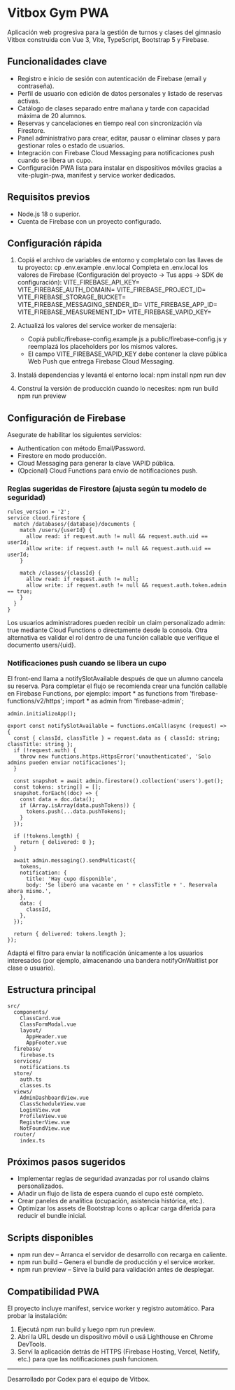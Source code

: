 # Vitbox Gym PWA

Aplicación web progresiva para la gestión de turnos y clases del gimnasio Vitbox construida con Vue 3, Vite, TypeScript, Bootstrap 5 y Firebase.

## Funcionalidades clave
- Registro e inicio de sesión con autenticación de Firebase (email y contraseña).
- Perfil de usuario con edición de datos personales y listado de reservas activas.
- Catálogo de clases separado entre mañana y tarde con capacidad máxima de 20 alumnos.
- Reservas y cancelaciones en tiempo real con sincronización vía Firestore.
- Panel administrativo para crear, editar, pausar o eliminar clases y para gestionar roles o estado de usuarios.
- Integración con Firebase Cloud Messaging para notificaciones push cuando se libera un cupo.
- Configuración PWA lista para instalar en dispositivos móviles gracias a vite-plugin-pwa, manifest y service worker dedicados.

## Requisitos previos
- Node.js 18 o superior.
- Cuenta de Firebase con un proyecto configurado.

## Configuración rápida
1. Copiá el archivo de variables de entorno y completalo con las llaves de tu proyecto:
       cp .env.example .env.local
   Completa en .env.local los valores de Firebase (Configuración del proyecto → Tus apps → SDK de configuración):
       VITE_FIREBASE_API_KEY=
       VITE_FIREBASE_AUTH_DOMAIN=
       VITE_FIREBASE_PROJECT_ID=
       VITE_FIREBASE_STORAGE_BUCKET=
       VITE_FIREBASE_MESSAGING_SENDER_ID=
       VITE_FIREBASE_APP_ID=
       VITE_FIREBASE_MEASUREMENT_ID=
       VITE_FIREBASE_VAPID_KEY=

2. Actualizá los valores del service worker de mensajería:
   - Copiá public/firebase-config.example.js a public/firebase-config.js y reemplazá los placeholders por los mismos valores.
   - El campo VITE_FIREBASE_VAPID_KEY debe contener la clave pública Web Push que entrega Firebase Cloud Messaging.

3. Instalá dependencias y levantá el entorno local:
       npm install
       npm run dev

4. Construí la versión de producción cuando lo necesites:
       npm run build
       npm run preview

## Configuración de Firebase
Asegurate de habilitar los siguientes servicios:
- Authentication con método Email/Password.
- Firestore en modo producción.
- Cloud Messaging para generar la clave VAPID pública.
- (Opcional) Cloud Functions para envío de notificaciones push.

### Reglas sugeridas de Firestore (ajusta según tu modelo de seguridad)
    rules_version = '2';
    service cloud.firestore {
      match /databases/{database}/documents {
        match /users/{userId} {
          allow read: if request.auth != null && request.auth.uid == userId;
          allow write: if request.auth != null && request.auth.uid == userId;
        }

        match /classes/{classId} {
          allow read: if request.auth != null;
          allow write: if request.auth != null && request.auth.token.admin == true;
        }
      }
    }

Los usuarios administradores pueden recibir un claim personalizado admin: true mediante Cloud Functions o directamente desde la consola. Otra alternativa es validar el rol dentro de una función callable que verifique el documento users/{uid}.

### Notificaciones push cuando se libera un cupo
El front-end llama a notifySlotAvailable después de que un alumno cancela su reserva. Para completar el flujo se recomienda crear una función callable en Firebase Functions, por ejemplo:
    import * as functions from 'firebase-functions/v2/https';
    import * as admin from 'firebase-admin';

    admin.initializeApp();

    export const notifySlotAvailable = functions.onCall(async (request) => {
      const { classId, classTitle } = request.data as { classId: string; classTitle: string };
      if (!request.auth) {
        throw new functions.https.HttpsError('unauthenticated', 'Solo admins pueden enviar notificaciones');
      }

      const snapshot = await admin.firestore().collection('users').get();
      const tokens: string[] = [];
      snapshot.forEach((doc) => {
        const data = doc.data();
        if (Array.isArray(data.pushTokens)) {
          tokens.push(...data.pushTokens);
        }
      });

      if (!tokens.length) {
        return { delivered: 0 };
      }

      await admin.messaging().sendMulticast({
        tokens,
        notification: {
          title: 'Hay cupo disponible',
          body: 'Se liberó una vacante en ' + classTitle + '. Reservala ahora mismo.',
        },
        data: {
          classId,
        },
      });

      return { delivered: tokens.length };
    });

Adaptá el filtro para enviar la notificación únicamente a los usuarios interesados (por ejemplo, almacenando una bandera notifyOnWaitlist por clase o usuario).

## Estructura principal
    src/
      components/
        ClassCard.vue
        ClassFormModal.vue
        layout/
          AppHeader.vue
          AppFooter.vue
      firebase/
        firebase.ts
      services/
        notifications.ts
      store/
        auth.ts
        classes.ts
      views/
        AdminDashboardView.vue
        ClassScheduleView.vue
        LoginView.vue
        ProfileView.vue
        RegisterView.vue
        NotFoundView.vue
      router/
        index.ts

## Próximos pasos sugeridos
- Implementar reglas de seguridad avanzadas por rol usando claims personalizados.
- Añadir un flujo de lista de espera cuando el cupo esté completo.
- Crear paneles de analítica (ocupación, asistencia histórica, etc.).
- Optimizar los assets de Bootstrap Icons o aplicar carga diferida para reducir el bundle inicial.

## Scripts disponibles
- npm run dev – Arranca el servidor de desarrollo con recarga en caliente.
- npm run build – Genera el bundle de producción y el service worker.
- npm run preview – Sirve la build para validación antes de desplegar.

## Compatibilidad PWA
El proyecto incluye manifest, service worker y registro automático. Para probar la instalación:
1. Ejecutá npm run build y luego npm run preview.
2. Abrí la URL desde un dispositivo móvil o usá Lighthouse en Chrome DevTools.
3. Serví la aplicación detrás de HTTPS (Firebase Hosting, Vercel, Netlify, etc.) para que las notificaciones push funcionen.

---
Desarrollado por Codex para el equipo de Vitbox.
